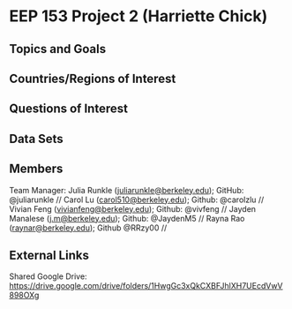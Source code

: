 # EEP 153 Project 2 (Harriette Chick)

## Topics and Goals


## Countries/Regions of Interest


## Questions of Interest


## Data Sets


## Members
Team Manager: Julia Runkle (juliarunkle@berkeley.edu); GitHub: @juliarunkle //
Carol Lu (carol510@berkeley.edu); Github: @carolzlu //
Vivian Feng (vivianfeng@berkeley.edu); Github: @vivfeng //
Jayden Manalese (j.m@berkeley.edu); Github: @JaydenM5 //
Rayna Rao (raynar@berkeley.edu); Github @RRzy00 //


## External Links
Shared Google Drive: https://drive.google.com/drive/folders/1HwgGc3xQkCXBFJhlXH7UEcdVwV898OXg
